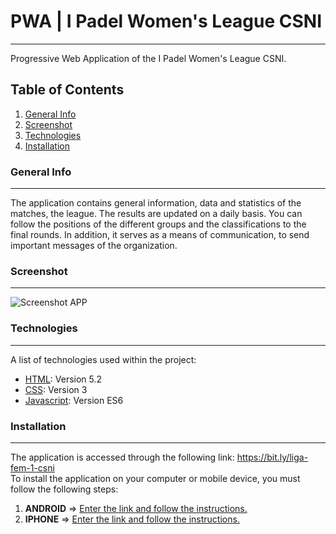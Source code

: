 # PWA | I Padel Women's League CSNI
***
Progressive Web Application of the I Padel Women's League CSNI.
## Table of Contents
1. [General Info](#general-info)
2. [Screenshot](#screenshot)
3. [Technologies](#technologies)
4. [Installation](#installation)
### General Info
***
The application contains general information, data and statistics of the matches, the league. The results are updated on a daily basis. You can follow the positions of the different groups and the classifications to the final rounds. In addition, it serves as a means of communication, to send important messages of the organization.
### Screenshot
***
![Screenshot APP](https://i.imgur.com/Qqf6MW8.png)
### Technologies
***
A list of technologies used within the project:
* [HTML](https://www.w3.org/TR/html52/): Version 5.2 
* [CSS](https://www.w3.org/Style/CSS/): Version 3
* [Javascript](https://262.ecma-international.org/6.0/): Version ES6
### Installation
***
The application is accessed through the following link: https://bit.ly/liga-fem-1-csni    
To install the application on your computer or mobile device, you must follow the following steps:  
1. **ANDROID** => [Enter the link and follow the instructions.](https://bit.ly/pwa_android_install)
1. **IPHONE** => [Enter the link and follow the instructions.](https://bit.ly/pwa_iphone_install)